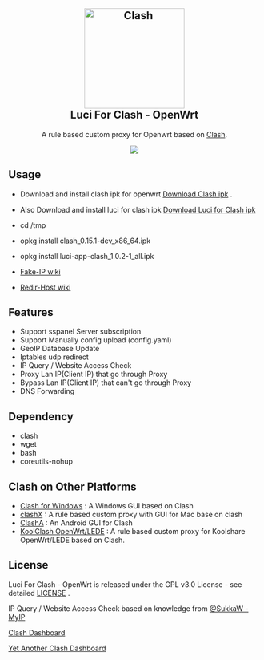<h2 align="center">
  <img src="https://github.com/Dreamacro/clash/raw/master/docs/logo.png" alt="Clash" width="200">
  <br>Luci For Clash - OpenWrt <br>

</h2>

  <p align="center">
	A rule based custom proxy for Openwrt based on <a href="https://github.com/Dreamacro/clash" target="_blank">Clash</a>.
  </p>
  <p align="center">
  <a target="_blank" href="https://github.com/frainzy1477/luci-app-clash/releases/tag/v1.0.2">
    <img src="https://img.shields.io/badge/luci%20for%20clash-v1.0.2-blue.svg">
  </a>
  
  </p>

  
 ## Usage

- Download and install clash ipk for openwrt [Download Clash ipk](https://github.com/frainzy1477/clash/releases) .

- Also Download and install luci for clash ipk  [Download Luci for Clash ipk](https://github.com/frainzy1477/luci-app-clash/releases)

- cd /tmp

- opkg install clash_0.15.1-dev_x86_64.ipk

- opkg install luci-app-clash_1.0.2-1_all.ipk

- [Fake-IP wiki](https://github.com/frainzy1477/luci-app-clash/wiki/Fake-IP-Mode)

- [Redir-Host wiki](https://github.com/frainzy1477/luci-app-clash/wiki/Redir-Host-Mode)


## Features
- Support sspanel Server subscription
- Support Manually config upload (config.yaml)
- GeoIP Database Update
- Iptables udp redirect
- IP Query / Website Access Check
- Proxy Lan IP(Client IP) that go through Proxy
- Bypass Lan IP(Client IP) that can't go through Proxy
- DNS Forwarding

## Dependency

- clash
- wget
- bash
- coreutils-nohup

## Clash on Other Platforms

- [Clash for Windows](https://github.com/Fndroid/clash_for_windows_pkg/releases) : A Windows GUI based on Clash
- [clashX](https://github.com/yichengchen/clashX) : A rule based custom proxy with GUI for Mac base on clash
- [ClashA](https://github.com/ccg2018/ClashA/tree/master) : An Android GUI for Clash
- [KoolClash OpenWrt/LEDE](https://github.com/SukkaW/Koolshare-Clash/tree/master) : A rule based custom proxy for Koolshare OpenWrt/LEDE based on Clash.

## License

Luci For Clash - OpenWrt is released under the GPL v3.0 License - see detailed [LICENSE](https://github.com/frainzy1477/luci-app-clash/blob/master/LICENSE) .

IP Query / Website Access Check based on  knowledge from  [@SukkaW - MyIP](https://github.com/SukkaW/MyIP)

[Clash Dashboard](https://github.com/Dreamacro/clash-dashboard)

[Yet Another Clash Dashboard](https://github.com/haishanh/yacd)

